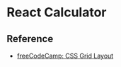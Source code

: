 # React Calculator

## Reference

- [freeCodeCamp: CSS Grid Layout](https://www.youtube.com/watch?v=t6CBKf8K_Ac)
